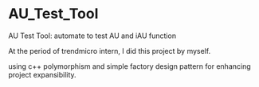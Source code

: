 # AU_Test_Tool
AU Test Tool: automate to test AU and iAU function 

At the period of trendmicro intern, I did this project by myself.

using c++ polymorphism and simple factory design pattern for enhancing project expansibility.
